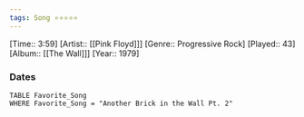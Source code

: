 ```yaml
---
tags: Song ⭐⭐⭐⭐⭐ 
---
```

[Time:: 3:59]
[Artist:: [[Pink Floyd]]]
[Genre:: Progressive Rock]
[Played:: 43]
[Album:: [[The Wall]]]
[Year:: 1979]
### Dates
````dataview
TABLE Favorite_Song
WHERE Favorite_Song = "Another Brick in the Wall Pt. 2"
````